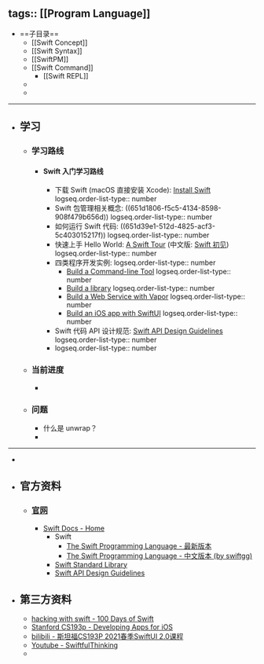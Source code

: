 tags:: [[Program Language]]
---

- ==子目录==
	- [[Swift Concept]]
	- [[Swift Syntax]]
	- [[SwiftPM]]
	- [[Swift Command]]
		- [[Swift REPL]]
	-
	-
- ---
- ## 学习
	- ### 学习路线
		- #### Swift 入门学习路线
			- 下载 Swift (macOS 直接安装 Xcode): [Install Swift](https://www.swift.org/install/)
			  logseq.order-list-type:: number
			- Swift 包管理相关概念: ((651d1806-f5c5-4134-8598-908f479b656d))
			  logseq.order-list-type:: number
			- 如何运行 Swift 代码: ((651d39e1-512d-4825-acf3-5c403015217f))
			  logseq.order-list-type:: number
			- 快速上手 Hello World: [A Swift Tour](https://gitbook.swiftgg.team/swift/) (中文版: [Swift 初见](https://gitbook.swiftgg.team/swift/huan-ying-shi-yong-swift/03_a_swift_tour))
			  logseq.order-list-type:: number
			- 四类程序开发实例:
			  logseq.order-list-type:: number
				- [Build a Command-line Tool](https://www.swift.org/getting-started/cli-swiftpm/)
				  logseq.order-list-type:: number
				- [Build a library](https://www.swift.org/getting-started/library-swiftpm/)
				  logseq.order-list-type:: number
				- [Build a Web Service with Vapor](https://www.swift.org/getting-started/vapor-web-server/)
				  logseq.order-list-type:: number
				- [Build an iOS app with SwiftUI](https://www.swift.org/getting-started/swiftui/)
				  logseq.order-list-type:: number
			- Swift 代码 API 设计规范: [Swift API Design Guidelines](https://www.swift.org/documentation/api-design-guidelines/)
			  logseq.order-list-type:: number
			- logseq.order-list-type:: number
	- ### 当前进度
		-
	- ### 问题
		- 什么是 unwrap？
		-
- ---
-
- ## 官方资料
	- ### [官网](https://www.swift.org/)
		- [Swift Docs - Home](https://www.swift.org/documentation/)
			- Swift
				- [The Swift Programming Language - 最新版本](https://docs.swift.org/swift-book/documentation/the-swift-programming-language/)
				- [The Swift Programming Language - 中文版本 (by swiftgg)](https://gitbook.swiftgg.team/swift/)
			- [Swift Standard Library](https://developer.apple.com/documentation/swift/swift-standard-library)
			- [Swift API Design Guidelines](https://www.swift.org/documentation/api-design-guidelines/)
- ## 第三方资料
	- [hacking with swift - 100 Days of Swift](https://www.hackingwithswift.com/100)
	- [Stanford CS193p - Developing Apps for iOS](https://cs193p.sites.stanford.edu/2023)
	- [bilibili - 斯坦福CS193P 2021春季SwiftUI 2.0课程](https://www.bilibili.com/video/BV1q64y1d7x5/?vd_source=2b44b4aaa2e3bce2ee0eff9ff550c6bb)
	- [Youtube - SwiftfulThinking](https://www.youtube.com/@SwiftfulThinking/playlists)
	-